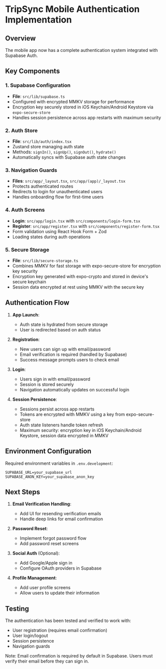 # TripSync Mobile Authentication Implementation

## Overview
The mobile app now has a complete authentication system integrated with Supabase Auth.

## Key Components

### 1. Supabase Configuration
- **File**: `src/lib/supabase.ts`
- Configured with encrypted MMKV storage for performance
- Encryption key securely stored in iOS Keychain/Android Keystore via `expo-secure-store`
- Handles session persistence across app restarts with maximum security

### 2. Auth Store
- **File**: `src/lib/auth/index.tsx`
- Zustand store managing auth state
- Methods: `signIn()`, `signUp()`, `signOut()`, `hydrate()`
- Automatically syncs with Supabase auth state changes

### 3. Navigation Guards
- **Files**: `src/app/_layout.tsx`, `src/app/(app)/_layout.tsx`
- Protects authenticated routes
- Redirects to login for unauthenticated users
- Handles onboarding flow for first-time users

### 4. Auth Screens
- **Login**: `src/app/login.tsx` with `src/components/login-form.tsx`
- **Register**: `src/app/register.tsx` with `src/components/register-form.tsx`
- Form validation using React Hook Form + Zod
- Loading states during auth operations

### 5. Secure Storage
- **File**: `src/lib/secure-storage.ts`
- Combines MMKV for fast storage with expo-secure-store for encryption key security
- Encryption key generated with expo-crypto and stored in device's secure keychain
- Session data encrypted at rest using MMKV with the secure key

## Authentication Flow

1. **App Launch**:
   - Auth state is hydrated from secure storage
   - User is redirected based on auth status

2. **Registration**:
   - New users can sign up with email/password
   - Email verification is required (handled by Supabase)
   - Success message prompts users to check email

3. **Login**:
   - Users sign in with email/password
   - Session is stored securely
   - Navigation automatically updates on successful login

4. **Session Persistence**:
   - Sessions persist across app restarts
   - Tokens are encrypted with MMKV using a key from expo-secure-store
   - Auth state listeners handle token refresh
   - Maximum security: encryption key in iOS Keychain/Android Keystore, session data encrypted in MMKV

## Environment Configuration

Required environment variables in `.env.development`:
```
SUPABASE_URL=your_supabase_url
SUPABASE_ANON_KEY=your_supabase_anon_key
```

## Next Steps

1. **Email Verification Handling**:
   - Add UI for resending verification emails
   - Handle deep links for email confirmation

2. **Password Reset**:
   - Implement forgot password flow
   - Add password reset screens

3. **Social Auth** (Optional):
   - Add Google/Apple sign in
   - Configure OAuth providers in Supabase

4. **Profile Management**:
   - Add user profile screens
   - Allow users to update their information

## Testing

The authentication has been tested and verified to work with:
- User registration (requires email confirmation)
- User login/logout
- Session persistence
- Navigation guards

Note: Email confirmation is required by default in Supabase. Users must verify their email before they can sign in.